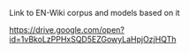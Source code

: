 Link to EN-Wiki corpus and models based on it

https://drive.google.com/open?id=1vBkoLzPPHxSQD5EZGowyLaHpjOzjHQTh

